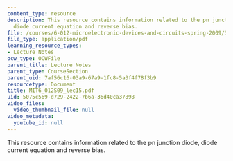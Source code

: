 ```yaml
---
content_type: resource
description: This resource contains information related to the pn junction diode,
  diode current equation and reverse bias.
file: /courses/6-012-microelectronic-devices-and-circuits-spring-2009/5075c569d72924227b6a36d40ca37898_MIT6_012S09_lec15.pdf
file_type: application/pdf
learning_resource_types:
- Lecture Notes
ocw_type: OCWFile
parent_title: Lecture Notes
parent_type: CourseSection
parent_uid: 7af56c16-03a9-67a9-1fc8-5a3f4f78f3b9
resourcetype: Document
title: MIT6_012S09_lec15.pdf
uid: 5075c569-d729-2422-7b6a-36d40ca37898
video_files:
  video_thumbnail_file: null
video_metadata:
  youtube_id: null
---
```

This resource contains information related to the pn junction diode, diode current equation and reverse bias.

